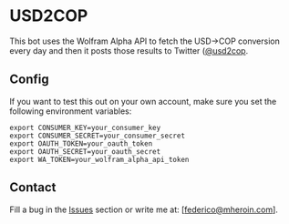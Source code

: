 USD2COP
======
This bot uses the Wolfram Alpha API to fetch the USD->COP conversion every day and then it posts
those results to Twitter ([@usd2cop](http://twitter.com/usd2cop).

Config
-----
If you want to test this out on your own account, make sure you set the following environment
variables:

    export CONSUMER_KEY=your_consumer_key
    export CONSUMER_SECRET=your_consumer_secret
    export OAUTH_TOKEN=your_oauth_token
    export OAUTH_SECRET=your_oauth_secret
    export WA_TOKEN=your_wolfram_alpha_api_token

Contact
-----
Fill a bug in the [Issues](http://github.com/febuiles/usd2cop/issues) section or write me at: [federico@mheroin.com].

